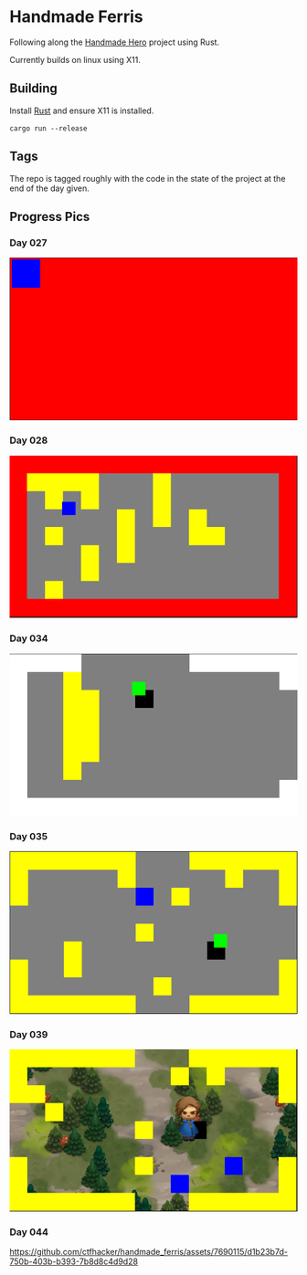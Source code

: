 # Handmade Ferris

Following along the [Handmade Hero](https://handmadehero.org) project using Rust.

Currently builds on linux using X11.

## Building

Install [Rust](https://rustup.rs/) and ensure X11 is installed.

```
cargo run --release
```

## Tags

The repo is tagged roughly with the code in the state of the project at the end of the
day given.

## Progress Pics

### Day 027

![Day027](./progress_pics/day027.png)

### Day 028

![Day028](./progress_pics/day028.png)

### Day 034

![Day034](./progress_pics/day034.png)

### Day 035

![Day035](./progress_pics/day035.png)

### Day 039

![Day039](./progress_pics/day039.png)

### Day 044

https://github.com/ctfhacker/handmade_ferris/assets/7690115/d1b23b7d-750b-403b-b393-7b8d8c4d9d28
